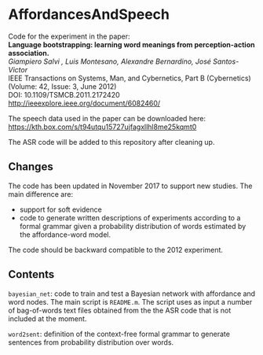 # AffordancesAndSpeech
Code for the experiment in the paper:  
**Language bootstrapping: learning word meanings from perception-action association.**  
*Giampiero Salvi , Luis Montesano, Alexandre Bernardino, José Santos-Victor*  
IEEE Transactions on Systems, Man, and Cybernetics, Part B (Cybernetics) (Volume: 42, Issue: 3, June 2012)  
DOI: 10.1109/TSMCB.2011.2172420  
http://ieeexplore.ieee.org/document/6082460/

The speech data used in the paper can be downloaded here:
https://kth.box.com/s/t94utqu15727ujfagxllhl8me25kqmt0

The ASR code will be added to this repository after cleaning up.

## Changes
The code has been updated in November 2017 to support new studies. The main difference are:
* support for soft evidence
* code to generate written descriptions of experiments according to a formal grammar given a probability distribution of words estimated by the affordance-word model.

The code should be backward compatible to the 2012 experiment.

## Contents
`bayesian_net`:
code to train and test a Bayesian network with affordance and word nodes. The main script is `README.m`. The script uses as input a number of bag-of-words text files obtained from the the ASR code that is not included at the moment.

`word2sent`:
definition of the context-free formal grammar to generate sentences from probability distribution over words.
